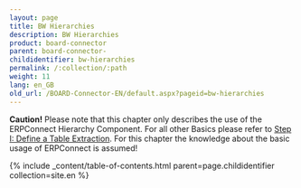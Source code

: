 ```yaml
---
layout: page
title: BW Hierarchies
description: BW Hierarchies
product: board-connector
parent: board-connector-
childidentifier: bw-hierarchies
permalink: /:collection/:path
weight: 11
lang: en_GB
old_url: /BOARD-Connector-EN/default.aspx?pageid=bw-hierarchies
---
```


**Caution!** Please note that this chapter only describes the use of the ERPConnect Hierarchy Component. For all other Basics please refer to [Step I: Define a Table Extraction](). For this chapter the knowledge about the basic usage of ERPConnect is assumed! 

{% include _content/table-of-contents.html parent=page.childidentifier collection=site.en %}